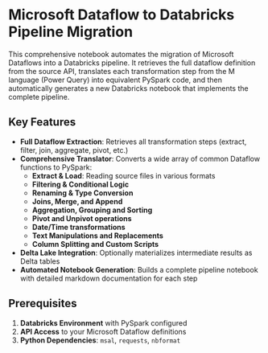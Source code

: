 # Microsoft Dataflow to Databricks Pipeline Migration

This comprehensive notebook automates the migration of Microsoft Dataflows into a Databricks pipeline. It retrieves the full dataflow definition from the source API, translates each transformation step from the M language (Power Query) into equivalent PySpark code, and then automatically generates a new Databricks notebook that implements the complete pipeline.

## Key Features

- **Full Dataflow Extraction**: Retrieves all transformation steps (extract, filter, join, aggregate, pivot, etc.)
- **Comprehensive Translator**: Converts a wide array of common Dataflow functions to PySpark:
  - **Extract & Load**: Reading source files in various formats
  - **Filtering & Conditional Logic**
  - **Renaming & Type Conversion**
  - **Joins, Merge, and Append**
  - **Aggregation, Grouping and Sorting**
  - **Pivot and Unpivot operations**
  - **Date/Time transformations**
  - **Text Manipulations and Replacements**
  - **Column Splitting and Custom Scripts**
- **Delta Lake Integration**: Optionally materializes intermediate results as Delta tables
- **Automated Notebook Generation**: Builds a complete pipeline notebook with detailed markdown documentation for each step

## Prerequisites

1. **Databricks Environment** with PySpark configured
2. **API Access** to your Microsoft Dataflow definitions
3. **Python Dependencies**: `msal`, `requests`, `nbformat`
